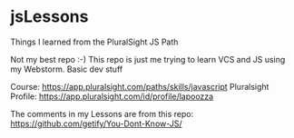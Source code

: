 # jsLessons
Things I learned from the PluralSight JS Path

Not my best repo :-)
This repo is just me trying to learn VCS and JS using my Webstorm. Basic dev stuff

Course: https://app.pluralsight.com/paths/skills/javascript
Pluralsight Profile: https://app.pluralsight.com/id/profile/lapoozza

The comments in my Lessons are from this repo: https://github.com/getify/You-Dont-Know-JS/
